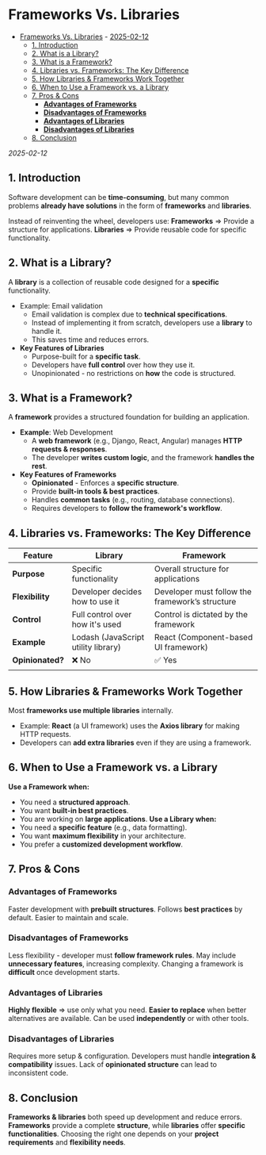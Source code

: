 # Frameworks Vs. Libraries

<!--toc:start-->

- [Frameworks Vs. Libraries](#frameworks-vs-libraries) - [2025-02-12](#2025-02-12)
  - [1. Introduction](#1-introduction)
  - [2. What is a Library?](#2-what-is-a-library)
  - [3. What is a Framework?](#3-what-is-a-framework)
  - [4. Libraries vs. Frameworks: The Key Difference](#4-libraries-vs-frameworks-the-key-difference)
  - [5. How Libraries & Frameworks Work Together](#5-how-libraries-frameworks-work-together)
  - [6. When to Use a Framework vs. a Library](#6-when-to-use-a-framework-vs-a-library)
  - [7. Pros & Cons](#7-pros-cons)
    - [**Advantages of Frameworks**](#advantages-of-frameworks)
    - [**Disadvantages of Frameworks**](#disadvantages-of-frameworks)
    - [**Advantages of Libraries**](#advantages-of-libraries)
    - [**Disadvantages of Libraries**](#disadvantages-of-libraries)
  - [8. Conclusion](#8-conclusion)
  <!--toc:end-->

_2025-02-12_

## 1. Introduction

Software development can be **time-consuming**, but many common problems **already have solutions** in the form of **frameworks** and **libraries**.

Instead of reinventing the wheel, developers use:
**Frameworks** => Provide a structure for applications.
**Libraries** => Provide reusable code for specific functionality.

## 2. What is a Library?

A **library** is a collection of reusable code designed for a **specific** functionality.

- Example: Email validation
  - Email validation is complex due to **technical specifications**.
  - Instead of implementing it from scratch, developers use a **library** to handle it.
  - This saves time and reduces errors.
- **Key Features of Libraries**
  - Purpose-built for a **specific task**.
  - Developers have **full control** over how they use it.
  - Unopinionated - no restrictions on **how** the code is structured.

## 3. What is a Framework?

A **framework** provides a structured foundation for building an application.

- **Example**: Web Development
  - A **web framework** (e.g., Django, React, Angular) manages **HTTP requests & responses**.
  - The developer **writes custom logic**, and the framework **handles the rest**.
- **Key Features of Frameworks**
  - **Opinionated** - Enforces a **specific structure**.
  - Provide **built-in tools & best practices**.
  - Handles **common tasks** (e.g., routing, database connections).
  - Requires developers to **follow the framework's workflow**.

## 4. Libraries vs. Frameworks: The Key Difference

| Feature          | Library                             | Framework                                       |
| ---------------- | ----------------------------------- | ----------------------------------------------- |
| **Purpose**      | Specific functionality              | Overall structure for applications              |
| **Flexibility**  | Developer decides how to use it     | Developer must follow the framework’s structure |
| **Control**      | Full control over how it's used     | Control is dictated by the framework            |
| **Example**      | Lodash (JavaScript utility library) | React (Component-based UI framework)            |
| **Opinionated?** | ❌ No                               | ✅ Yes                                          |
|                  |                                     |                                                 |

## 5. How Libraries & Frameworks Work Together

Most **frameworks use multiple libraries** internally.

- Example: **React** (a UI framework) uses the **Axios library** for making HTTP requests.
- Developers can **add extra libraries** even if they are using a framework.

## 6. When to Use a Framework vs. a Library

**Use a Framework when:**

- You need a **structured approach**.
- You want **built-in best practices**.
- You are working on **large applications**.
  **Use a Library when:**
- You need a **specific feature** (e.g., data formatting).
- You want **maximum flexibility** in your architecture.
- You prefer a **customized development workflow**.

## 7. Pros & Cons

### **Advantages of Frameworks**

Faster development with **prebuilt structures**.
Follows **best practices** by default.
Easier to maintain and scale.

### **Disadvantages of Frameworks**

Less flexibility - developer must **follow framework rules**.
May include **unnecessary features**, increasing complexity.
Changing a framework is **difficult** once development starts.

### **Advantages of Libraries**

**Highly flexible** => use only what you need.
**Easier to replace** when better alternatives are available.
Can be used **independently** or with other tools.

### **Disadvantages of Libraries**

Requires more setup & configuration.
Developers must handle **integration & compatibility** issues.
Lack of **opinionated structure** can lead to inconsistent code.

## 8. Conclusion

**Frameworks & libraries** both speed up development and reduce errors.
**Frameworks** provide a complete **structure**, while **libraries** offer **specific functionalities**.
Choosing the right one depends on your **project requirements** and **flexibility needs**.

